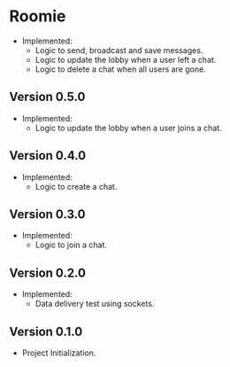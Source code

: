 # Roomie

- Implemented:
  - Logic to send, broadcast and save messages.
  - Logic to update the lobby when a user left a chat.
  - Logic to delete a chat when all users are gone.

## Version 0.5.0

- Implemented:
  - Logic to update the lobby when a user joins a chat.

## Version 0.4.0

- Implemented:
  - Logic to create a chat.

## Version 0.3.0

- Implemented:
  - Logic to join a chat.

## Version 0.2.0

- Implemented:
  - Data delivery test using sockets.

## Version 0.1.0

- Project Initialization.
